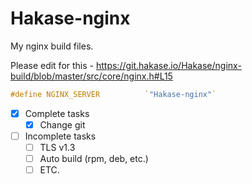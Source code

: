 # Hakase-nginx

My nginx build files.

Please edit for this - https://git.hakase.io/Hakase/nginx-build/blob/master/src/core/nginx.h#L15

```c
#define NGINX_SERVER          `"Hakase-nginx"`
```

- [x] Complete tasks
    - [x] Change git

- [ ] Incomplete tasks
    - [ ] TLS v1.3
    - [ ] Auto build (rpm, deb, etc.)
    - [ ] ETC.
